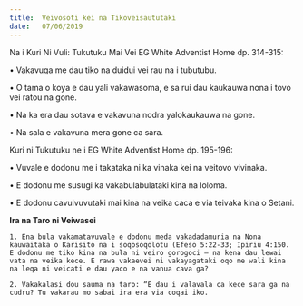 ```yaml
---
title:  Veivosoti kei na Tikoveisaututaki
date:   07/06/2019
---
```


Na i Kuri Ni Vuli: Tukutuku Mai Vei EG White Adventist Home dp. 314-315:

•	Vakavuqa me dau tiko na duidui vei rau na i tubutubu.

•	O tama o koya e dau yali vakawasoma, e sa rui dau kaukauwa nona i tovo vei ratou na gone.

•	Na ka era dau sotava e vakavuna nodra yalokaukauwa na gone.

•	Na sala e vakavuna mera gone ca sara.

Kuri ni Tukutuku ne i EG White Adventist Home dp. 195-196:

•	Vuvale e dodonu me i takataka ni ka vinaka kei na veitovo vivinaka.

•	E dodonu me susugi ka vakabulabulataki kina na loloma.

•	E dodonu cavuivuvutaki mai kina na veika caca e via teivaka kina o Setani.

**Ira na Taro ni Veiwasei**

`1. Ena bula vakamatavuvale e dodonu meda vakadadamuria na Nona kauwaitaka o Karisito na i soqosoqolotu (Efeso 5:22-33; Ipiriu 4:150. E dodonu me tiko kina na bula ni veiro gorogoci – na kena dau lewai vata na veika kece. E rawa vakaevei ni vakayagataki oqo me wali kina na leqa ni veicati e dau yaco e na vanua cava ga?`

`2. Vakakalasi dou sauma na taro: “E dau i valavala ca kece sara ga na cudru? Tu vakarau mo sabai ira era via coqai iko.`
